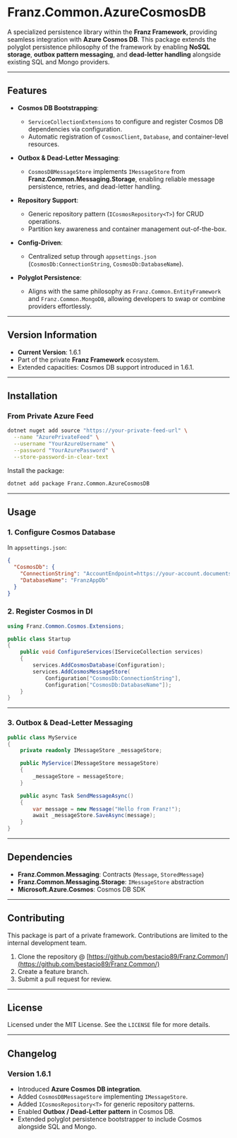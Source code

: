 # **Franz.Common.AzureCosmosDB**

A specialized persistence library within the **Franz Framework**, providing seamless integration with **Azure Cosmos DB**.
This package extends the polyglot persistence philosophy of the framework by enabling **NoSQL storage**, **outbox pattern messaging**, and **dead-letter handling** alongside existing SQL and Mongo providers.

---

## **Features**

* **Cosmos DB Bootstrapping**:

  * `ServiceCollectionExtensions` to configure and register Cosmos DB dependencies via configuration.
  * Automatic registration of `CosmosClient`, `Database`, and container-level resources.
* **Outbox & Dead-Letter Messaging**:

  * `CosmosDBMessageStore` implements `IMessageStore` from **Franz.Common.Messaging.Storage**, enabling reliable message persistence, retries, and dead-letter handling.
* **Repository Support**:

  * Generic repository pattern (`ICosmosRepository<T>`) for CRUD operations.
  * Partition key awareness and container management out-of-the-box.
* **Config-Driven**:

  * Centralized setup through `appsettings.json` (`CosmosDb:ConnectionString`, `CosmosDb:DatabaseName`).
* **Polyglot Persistence**:

  * Aligns with the same philosophy as `Franz.Common.EntityFramework` and `Franz.Common.MongoDB`, allowing developers to swap or combine providers effortlessly.

---

## **Version Information**

* **Current Version**: 1.6.1
* Part of the private **Franz Framework** ecosystem.
* Extended capacities: Cosmos DB support introduced in 1.6.1.

---

## **Installation**

### **From Private Azure Feed**

```bash
dotnet nuget add source "https://your-private-feed-url" \
  --name "AzurePrivateFeed" \
  --username "YourAzureUsername" \
  --password "YourAzurePassword" \
  --store-password-in-clear-text
```

Install the package:

```bash
dotnet add package Franz.Common.AzureCosmosDB
```

---

## **Usage**

### **1. Configure Cosmos Database**

In `appsettings.json`:

```json
{
  "CosmosDb": {
    "ConnectionString": "AccountEndpoint=https://your-account.documents.azure.com:443/;AccountKey=your-key;",
    "DatabaseName": "FranzAppDb"
  }
}
```

### **2. Register Cosmos in DI**

```csharp
using Franz.Common.Cosmos.Extensions;

public class Startup
{
    public void ConfigureServices(IServiceCollection services)
    {
        services.AddCosmosDatabase(Configuration);  
        services.AddCosmosMessageStore(
            Configuration["CosmosDb:ConnectionString"],
            Configuration["CosmosDb:DatabaseName"]);
    }
}
```

---

### **3. Outbox & Dead-Letter Messaging**

```csharp
public class MyService
{
    private readonly IMessageStore _messageStore;

    public MyService(IMessageStore messageStore)
    {
        _messageStore = messageStore;
    }

    public async Task SendMessageAsync()
    {
        var message = new Message("Hello from Franz!");
        await _messageStore.SaveAsync(message);
    }
}
```

---

## **Dependencies**

* **Franz.Common.Messaging**: Contracts (`Message`, `StoredMessage`)
* **Franz.Common.Messaging.Storage**: `IMessageStore` abstraction
* **Microsoft.Azure.Cosmos**: Cosmos DB SDK

---

## **Contributing**

This package is part of a private framework. Contributions are limited to the internal development team.

1. Clone the repository @ [https://github.com/bestacio89/Franz.Common/](https://github.com/bestacio89/Franz.Common/)
2. Create a feature branch.
3. Submit a pull request for review.

---

## **License**

Licensed under the MIT License. See the `LICENSE` file for more details.

---

## **Changelog**

### Version 1.6.1

* Introduced **Azure Cosmos DB integration**.
* Added `CosmosDBMessageStore` implementing `IMessageStore`.
* Added `ICosmosRepository<T>` for generic repository patterns.
* Enabled **Outbox / Dead-Letter pattern** in Cosmos DB.
* Extended polyglot persistence bootstrapper to include Cosmos alongside SQL and Mongo.

